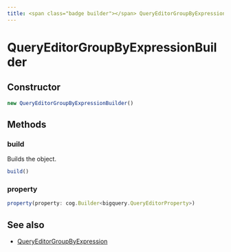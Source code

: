 ```yaml
---
title: <span class="badge builder"></span> QueryEditorGroupByExpressionBuilder
---
```

# <span class="badge builder"></span> QueryEditorGroupByExpressionBuilder

## Constructor

```typescript
new QueryEditorGroupByExpressionBuilder()
```
## Methods

### <span class="badge object-method"></span> build

Builds the object.

```typescript
build()
```

### <span class="badge object-method"></span> property

```typescript
property(property: cog.Builder<bigquery.QueryEditorProperty>)
```

## See also

 * <span class="badge object-type-interface"></span> [QueryEditorGroupByExpression](./object-QueryEditorGroupByExpression.md)
